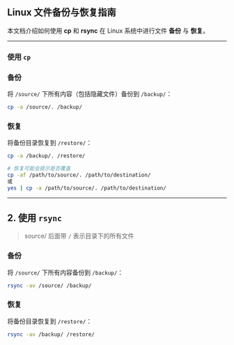 ## Linux 文件备份与恢复指南

本文档介绍如何使用 **cp** 和 **rsync** 在 Linux 系统中进行文件 **备份** 与 **恢复**。

---

### 使用 `cp`

### 备份
将 `/source/` 下所有内容（包括隐藏文件）备份到 `/backup/`：
```bash
cp -a /source/. /backup/
```

### 恢复
将备份目录恢复到 `/restore/`：
```bash
cp -a /backup/. /restore/

# 恢复可能会提示是否覆盖
cp -af /path/to/source/. /path/to/destination/
或
yes | cp -a /path/to/source/. /path/to/destination/
```

---

## 2. 使用 `rsync`

> source/ 后面带 `/` 表示目录下的所有文件

### 备份
将 `/source/` 下所有内容备份到 `/backup/`：
```bash
rsync -av /source/ /backup/
```

### 恢复
将备份目录恢复到 `/restore/`：
```bash
rsync -av /backup/ /restore/
```
